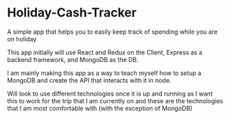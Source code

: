 # Holiday-Cash-Tracker
A simple app that helps you to easily keep track of spending while you are on holiday

This app initially will use React and Redux on the Client, Express as a backend framework, and MongoDB as the DB.

I am mainly making this app as a way to teach myself how to setup a MongoDB and create the API that interacts with it in node.

Will look to use different technologies once it is up and running as I want this to work for the trip that I am currently on and these are the technologies that I am most comfortable with (with the exception of MongoDB)
